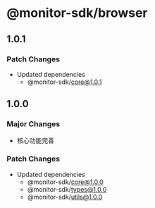 # @monitor-sdk/browser

## 1.0.1

### Patch Changes

-   Updated dependencies
    -   @monitor-sdk/core@1.0.1

## 1.0.0

### Major Changes

-   核心功能完善

### Patch Changes

-   Updated dependencies
    -   @monitor-sdk/core@1.0.0
    -   @monitor-sdk/types@1.0.0
    -   @monitor-sdk/utils@1.0.0
